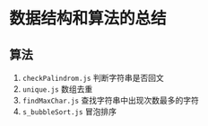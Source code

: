 # 数据结构和算法的总结

## 算法
1. `checkPalindrom.js` 判断字符串是否回文
2. `unique.js` 数组去重  
3. `findMaxChar.js` 查找字符串中出现次数最多的字符
4. `s_bubbleSort.js` 冒泡排序